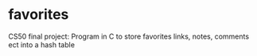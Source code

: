 # favorites
CS50 final project: Program in C to store favorites links, notes, comments ect into a hash table
